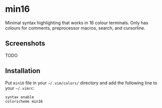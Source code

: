 # min16

Minimal syntax highlighting that works in 16 colour terminals. Only has colours for comments, preprocessor macros, search, and cursorline.

## Screenshots

TODO

## Installation

Put `min16` file in your `~/.vim/colors/` directory and add the following line to your `~/.vimrc`:

    syntax enable
    colorscheme min16
